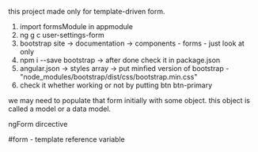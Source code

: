 
this project made only for template-driven form.

1. import formsModule in appmodule
2. ng g c user-settings-form
3. bootstrap site -> documentation -> components - forms - just look at only
4. npm i --save bootstrap -> after done check it in package.json
5. angular.json -> styles array -> put minfied version of bootstrap - "node_modules/bootstrap/dist/css/bootstrap.min.css"
6. check it whether working or not by putting btn btn-primary


we may need to populate that form initially with some object. this object is called a model or a data model.


ngForm dircective

#form - template reference variable
 